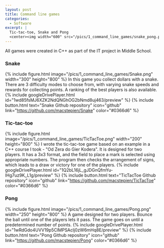 ```yaml
---
layout: post
title: Command line games
categories:
  - Software
excerpt: |
  Tic-tac-toe, Snake and Pong
  <center><img width="600" src="/pics/1_command_line_games/snake_pong.png"></center>
---
```


All games were created in C++ as part of the IT project in Middle School.

### Snake

{% include figure.html image="/pics/1_command_line_games/Snake.png" width="300" height="800" %}
In this game you collect dollars with a snake. There are 3 difficulty modes to choose from, with varying snake speeds and rewards for collecting points. A ranking of the best players is also available.
{% include googleDrivePlayer.html id="1wd85fsMJ6XZK2NdQNGhOG2bNmd8uj463/preview" %}
{% include button.html text="Snake Github repository" icon="github" link="https://github.com/macstepien/Snake" color="#0366d6" %}

### Tic-tac-toe

{% include figure.html image="/pics/1_command_line_games/TicTacToe.png" width="200" height="800" %}
I wrote the tic-tac-toe game based on an example in a C++ course I took - "Od Zera do Gier Kodera". It is designed for two players. It has a 3x3 format, and the field to place a mark is selected using appropriate numbers. The program then checks the arrangement of signs, which leads to a draw or victory for one of the players.
{% include googleDrivePlayer.html id="1Q2bL16jL_gJDGnQfmYu-IHg7uz9K_L1g/preview" %}
{% include button.html text="TicTacToe Github repository" icon="github" link="https://github.com/macstepien/TicTacToe" color="#0366d6" %}

### Pong

{% include figure.html image="/pics/1_command_line_games/Pong.png" width="250" height="800" %}
A game designed for two players. Bounce the ball until one of the players lets it pass. The game goes on until a predetermined number of points.
{% include googleDrivePlayer.html id="1wRdGdo4UVV19p5ClMPSAclj0zW6mHq8E/preview" %}
{% include button.html text="Pong Github repository" icon="github" link="https://github.com/macstepien/Pong" color="#0366d6" %}
